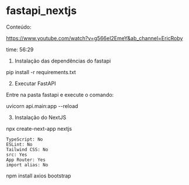 # fastapi_nextjs

Conteúdo:

https://www.youtube.com/watch?v=g566eI2EmeY&ab_channel=EricRoby

time: 56:29

1) Instalação das dependências do fastapi

pip install -r requirements.txt

2) Executar FastAPI

Entre na pasta fastapi e execute o comando:

uvicorn api.main:app --reload

3) Instalação do NextJS

npx create-next-app nextjs

    TypeScript: No
    ESLint: No
    Tailwind CSS: No
    src: Yes
    App Router: Yes
    import alias: No

npm install axios bootstrap





